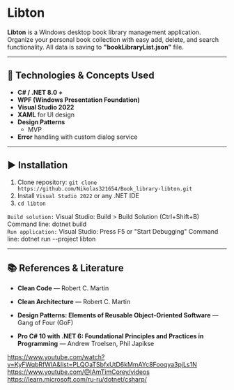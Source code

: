 # Libton

**Libton** is a Windows desktop book library management application. Organize your personal book collection with easy add, delete, and search functionality. All data is saving to **"bookLibraryList.json"** file.

---

## 🚀 Technologies & Concepts Used

- **C# / .NET 8.0 +**
- **WPF (Windows Presentation Foundation)**
- **Visual Studio 2022**
- **XAML** for UI design
- **Design Patterns**
  - MVP
- **Error** handling with custom dialog service

---

## ▶️ Installation

1. Clone repository: `git clone https://github.com/Nikolas321654/Book_library-libton.git`
2. Install `Visual Studio 2022` or any .NET IDE
3. `cd libton`

`Build solution:`
Visual Studio: Build > Build Solution (Ctrl+Shift+B)
Command line: dotnet build  
`Run application:`
Visual Studio: Press F5 or "Start Debugging"
Command line: dotnet run --project libton

---

## 📚 References & Literature

- **Clean Code** — Robert C. Martin

- **Clean Architecture** — Robert C. Martin

- **Design Patterns: Elements of Reusable Object-Oriented Software** — Gang of Four (GoF)

- **Pro C# 10 with .NET 6: Foundational Principles and Practices in Programming** — Andrew Troelsen, Phil Japikse

https://www.youtube.com/watch?v=KyFWqbRfWIA&list=PLQOaTSbfxUtD6kMmAYc8Fooqya3pjLs1N  
https://www.youtube.com/@IAmTimCorey/videos  
https://learn.microsoft.com/ru-ru/dotnet/csharp/
